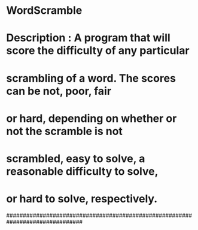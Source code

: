 # WordScramble
# Description   : A program that will score the difficulty of any particular
#                 scrambling of a word.  The scores can be not, poor, fair
#                 or hard, depending on whether or not the scramble is not
#                 scrambled, easy to solve, a reasonable difficulty to solve,
#                 or hard to solve, respectively.
###############################################################################

